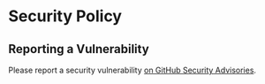 # Security Policy

## Reporting a Vulnerability

Please report a security vulnerability [on GitHub Security Advisories](https://github.com/xdev-software/template-placeholder/security/advisories/new).
